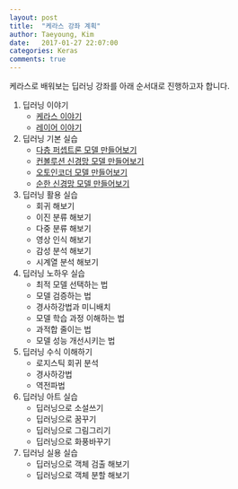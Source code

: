 ```yaml
---
layout: post
title:  "케라스 강좌 계획"
author: Taeyoung, Kim
date:   2017-01-27 22:07:00
categories: Keras
comments: true
---
```

케라스로 배워보는 딥러닝 강좌를 아래 순서대로 진행하고자 합니다.

1. 딥러닝 이야기
    * [케라스 이야기](https://tykimos.github.io/Keras/2017/01/27/Keras_Talk/)
    * [레이어 이야기](https://tykimos.github.io/Keras/2017/01/27/Layer_Talk/)
2. 딥러닝 기본 실습
    * [다층 퍼셉트론 모델 만들어보기](https://tykimos.github.io/Keras/2017/02/04/MLP_Getting_Started/)
    * [컨볼루션 신경망 모델 만들어보기](https://tykimos.github.io/Keras/2017/02/04/CNN_Getting_Started/)
    * [오토인코더 모델 만들어보기](https://tykimos.github.io/Keras/2017/02/04/AutoEncoder_Getting_Started/)
    * [순한 신경망 모델 만들어보기](https://tykimos.github.io/Keras/2017/02/04/RNN_Getting_Started/)
3. 딥러닝 활용 실습
    * 회귀 해보기
    * 이진 분류 해보기
    * 다중 분류 해보기
    * 영상 인식 해보기
    * 감성 분석 해보기
    * 시계열 분석 해보기
4. 딥러닝 노하우 실습
    * 최적 모델 선택하는 법
    * 모델 검증하는 법
    * 경사하강법과 미니배치 
    * 모델 학습 과정 이해하는 법
    * 과적합 줄이는 법
    * 모델 성능 개선시키는 법
5. 딥러닝 수식 이해하기
    * 로지스틱 회귀 분석
    * 경사하강법
    * 역전파법
6. 딥러닝 아트 실습
    * 딥러닝으로 소설쓰기
    * 딥러닝으로 꿈꾸기
    * 딥러닝으로 그림그리기
    * 딥러닝으로 화풍바꾸기 
7. 딥러닝 실용 실습
    * 딥러닝으로 객체 검출 해보기
    * 딥러닝으로 객체 분할 해보기
